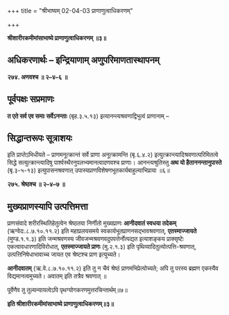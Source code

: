 +++
title = "श्रीभाष्यम् 02-04-03 प्राणाणुत्वाधिकरणम्"

+++


**श्रीशारीरकमीमांसाभाष्ये प्राणाणुत्वाधिकरणम् ॥३॥**

## अधिकरणार्थः – इन्द्रियाणाम् अणुपरिमाणतास्थापनम्

**२७४. अणवश्च ॥ २–४–६ ॥**

## पूर्वपक्षः सप्रमाणः

**त एते सर्व एव समाः सर्वेऽनन्ताः** (बृह.३.५.१३) इत्यानन्त्यश्रवणाद्विभुत्वं प्राणानाम् –

## सिद्धान्तरूपः सूत्राशयः

इति प्राप्तेऽभिधीयते – प्राणमनूत्क्रान्तं सर्वे प्राणा अनूत्क्रामन्ति (बृ.६.४.२) इत्युत्क्रान्त्यादिश्रवणात्परिमितत्वे सिद्धे सत्युत्क्रान्त्यादिषु पार्श्वस्थैरनुपलभ्यमानत्वादणवश्च प्राणाः। आनन्त्यश्रुतिस्तु **अथ यो हैताननन्तानुपास्ते** (बृ.३-५-१३) इत्युपासनश्रवणात् उपास्यप्राणविशेषणभूतकार्यबाहुल्याभिप्राया ॥६॥

**२७५. श्रेष्ठश्च ॥ २–४–७ ॥**

## मुख्यप्राणस्यापि उत्पत्तिमत्ता

प्राणसंवादे शरीरस्थितिहेतुत्वेन श्रेष्ठतया निर्णीतो मुख्यप्राणः **आनीदवातं स्वधया तदेकम्** (ऋग्वेदः.८.७.१०.११.२) इति महाप्रलयसमये स्वकार्यभूतप्राणनसद्भावश्रवणात्, **एतस्माज्जायते** (मुण्ड.१.१.३) इति जन्मश्रवणस्य जीवजन्मश्रवणवदुपपत्तेर्नोत्पद्यत इत्याशङ्कय प्राक्सृष्टेः एकत्वावधारणादिविरोधात्, **एतस्माज्जायते प्राणः** (मु.२.१.३) इति पृथिव्यादितुल्योत्पत्ति-श्रवणात्, उत्पत्तिनिषेधाभावाच्च जायत एव श्रेष्टश्च प्राण इत्युच्यते।

**आनीदवातम्** (ऋ.वे.८.७.१०.११.२) इति तु न चैवं श्रेष्ठं प्राणमभिप्रेत्योच्यते; अपि तु परस्य ब्रह्मण एकस्यैव विद्यमानत्वमुच्यते। अवातम् इति तत्रैव श्रवणात् ॥

पूर्वेणैव तु तुल्यन्यायत्वेऽपि पृथग्योगकरणमुत्तरचिन्तार्थम्॥७॥

**इति श्रीशारीरकमीमांसाभाष्ये प्राणाणुत्वाधिकरणम्॥३॥**


